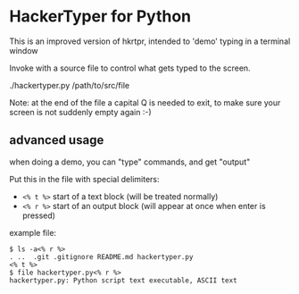 # HackerTyper for Python

This is an improved version of hkrtpr, intended to 'demo' typing in a terminal window

Invoke with a source file to control what gets typed to the screen.

  ./hackertyper.py /path/to/src/file

Note: at the end of the file a capital Q is needed to exit, to make sure your screen is not suddenly empty again :-)

## advanced usage

when doing a demo, you can "type" commands, and get "output"

Put this in the file with special delimiters:

  - `<% t %>` start of a text block (will be treated normally)
  - `<% r %>` start of an output block (will appear at once when enter is pressed)
  
  example file:
  
  ```
  $ ls -a<% r %>
  .	..	.git .gitignore README.md hackertyper.py
  <% t %>
  $ file hackertyper.py<% r %>
  hackertyper.py: Python script text executable, ASCII text
  ```
